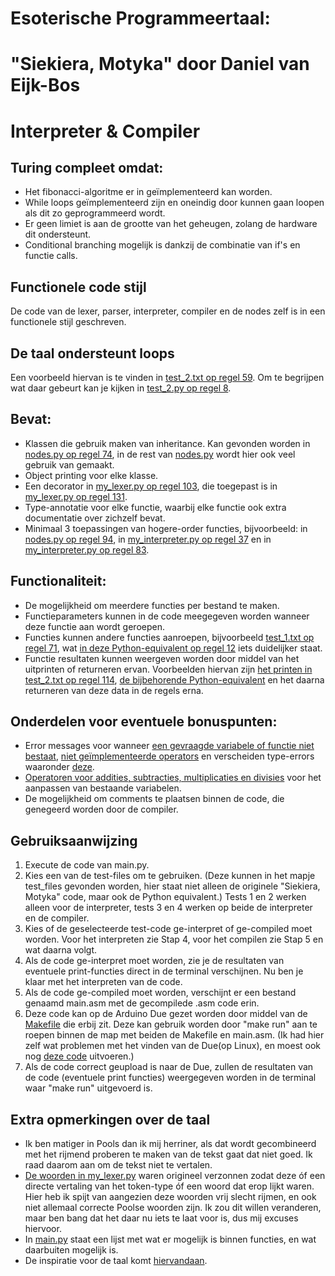 # Esoterische Programmeertaal:
# "Siekiera, Motyka" door Daniel van Eijk-Bos

# Interpreter & Compiler
## Turing compleet omdat:
* Het fibonacci-algoritme er in geïmplementeerd kan worden.
* While loops geïmplementeerd zijn en oneindig door kunnen gaan loopen als dit zo geprogrammeerd wordt.
* Er geen limiet is aan de grootte van het geheugen, zolang de hardware dit ondersteunt.
* Conditional branching mogelijk is dankzij de combinatie van if's en functie calls.

## Functionele code stijl
De code van de lexer, parser, interpreter, compiler en de nodes zelf is in een functionele stijl geschreven.

## De taal ondersteunt loops
Een voorbeeld hiervan is te vinden in [test_2.txt op regel 59](/test_files/test_2.txt#L59). Om te begrijpen wat daar gebeurt kan je kijken in [test_2.py op regel 8](/test_files/test_2.py#L8).

## Bevat:
* Klassen die gebruik maken van inheritance. Kan gevonden worden in [nodes.py op regel 74](/nodes.py#L74), in de rest van [nodes.py](/nodes.py) wordt hier ook veel gebruik van gemaakt.
* Object printing voor elke klasse.
* Een decorator in [my_lexer.py op regel 103](/my_lexer.py#L103), die toegepast is in [my_lexer.py op regel 131](/my_lexer.py#131).
* Type-annotatie voor elke functie, waarbij elke functie ook extra documentatie over zichzelf bevat.
* Minimaal 3 toepassingen van hogere-order functies, bijvoorbeeld: in [nodes.py op regel 94](/nodex.py#L94), in [my_interpreter.py op regel 37](/my_interpreter.py#L37) en in [my_interpreter.py op regel 83](/my_interpreter.py#L83).

## Functionaliteit:
* De mogelijkheid om meerdere functies per bestand te maken.
* Functieparameters kunnen in de code meegegeven worden wanneer deze functie aan wordt geroepen.
* Functies kunnen andere functies aanroepen, bijvoorbeeld [test_1.txt op regel 71](/test_files/test_1.txt#L71), wat [in deze Python-equivalent op regel 12](/test_files/test_1.py#L12) iets duidelijker staat.
* Functie resultaten kunnen weergeven worden door middel van het uitprinten of returneren ervan. Voorbeelden hiervan zijn [het printen in test_2.txt op regel 114](/test_files/test_2.txt#L114), [de bijbehorende Python-equivalent](/test_files/test_2.py#14) en het daarna returneren van deze data in de regels erna.

## Onderdelen voor eventuele bonuspunten:
* Error messages voor wanneer [een gevraagde variabele of functie niet bestaat](/nodes.py#L21), [niet geïmplementeerde operators](/nodes.py#160) en verscheiden type-errors waaronder [deze](/nodes.py#249).
* [Operatoren voor addities, subtracties, multiplicaties en divisies](/nodes.py#426) voor het aanpassen van bestaande variabelen.
* De mogelijkheid om comments te plaatsen binnen de code, die genegeerd worden door de compiler.

## Gebruiksaanwijzing
1. Execute de code van main.py.
2. Kies een van de test-files om te gebruiken. (Deze kunnen in het mapje test_files gevonden worden, hier staat niet alleen de originele "Siekiera, Motyka" code, maar ook de Python equivalent.) Tests 1 en 2 werken alleen voor de interpreter, tests 3 en 4 werken op beide de interpreter en de compiler.
3. Kies of de geselecteerde test-code ge-interpret of ge-compiled moet worden. Voor het interpreten zie Stap 4, voor het compilen zie Stap 5 en wat daarna volgt.
4. Als de code ge-interpret moet worden, zie je de resultaten van eventuele print-functies direct in de terminal verschijnen. Nu ben je klaar met het interpreten van de code.
5. Als de code ge-compiled moet worden, verschijnt er een bestand genaamd main.asm met de gecompilede .asm code erin.
6. Deze code kan op de Arduino Due gezet worden door middel van de [Makefile](/Makefile) die erbij zit. Deze kan gebruik worden door "make run" aan te roepen binnen de map met beiden de Makefile en main.asm. (Ik had hier zelf wat problemen met het vinden van de Due(op Linux), en moest ook nog [deze code](/Makefile#2) uitvoeren.)
7. Als de code correct geupload is naar de Due, zullen de resultaten van de code (eventuele print functies) weergegeven worden in de terminal waar "make run" uitgevoerd is.

## Extra opmerkingen over de taal
* Ik ben matiger in Pools dan ik mij herriner, als dat wordt gecombineerd met het rijmend proberen te maken van de tekst gaat dat niet goed. Ik raad daarom aan om de tekst niet te vertalen.
* [De woorden in my_lexer.py](/my_lexer.py#L8) waren origineel verzonnen zodat deze óf een directe vertaling van het token-type óf een woord dat erop lijkt waren. Hier heb ik spijt van aangezien deze woorden vrij slecht rijmen, en ook niet allemaal correcte Poolse woorden zijn. Ik zou dit willen veranderen, maar ben bang dat het daar nu iets te laat voor is, dus mij excuses hiervoor.
* In [main.py](/main.py) staat een lijst met wat er mogelijk is binnen functies, en wat daarbuiten mogelijk is.
* De inspiratie voor de taal komt [hiervandaan](https://www.youtube.com/watch?v=kPYdzFiW2SQ).

